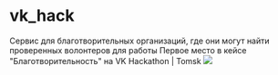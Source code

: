 # vk_hack
Сервис для благотворительных организаций, где они могут найти проверенных волонтеров для работы
Первое место в кейсе "Благотворительность" на VK Hackathon | Tomsk
![](https://sun9-39.userapi.com/c855428/v855428651/f359e/XcDS0jCOpJ8.jpg)
